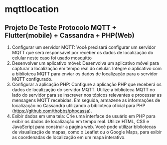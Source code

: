 # mqttlocation


## Projeto De Teste Protocolo MQTT + Flutter(mobile) + Cassandra + PHP(Web)

1. Configurar um servidor MQTT: Você precisará configurar um servidor MQTT que será responsável por receber os dados de localização do celular neste caso foi usado mosquitto
2. Desenvolver um aplicativo móvel: Desenvolva um aplicativo móvel para capturar a localização em tempo real do celular. Integre o aplicativo com a biblioteca MQTT para enviar os dados de localização para o servidor MQTT configurado.
3. Configurar a aplicação PHP: Configure a aplicação PHP que receberá os dados de localização do servidor MQTT. Utilize a biblioteca MQTT no lado do servidor para se inscrever nos tópicos relevantes e processar as mensagens MQTT recebidas. Em seguida, armazene as informações de localização no Cassandra utilizando a biblioteca oficial para PHP (https://github.com/thobbs/phpcassa).
4. Exibir dados em uma tela: Crie uma interface de usuário em PHP para exibir os dados de localização em tempo real. Utilize HTML, CSS e JavaScript para construir a página web. Você pode utilizar bibliotecas de visualização de mapas, como o Leaflet ou o Google Maps, para exibir as coordenadas de localização em um mapa interativo.